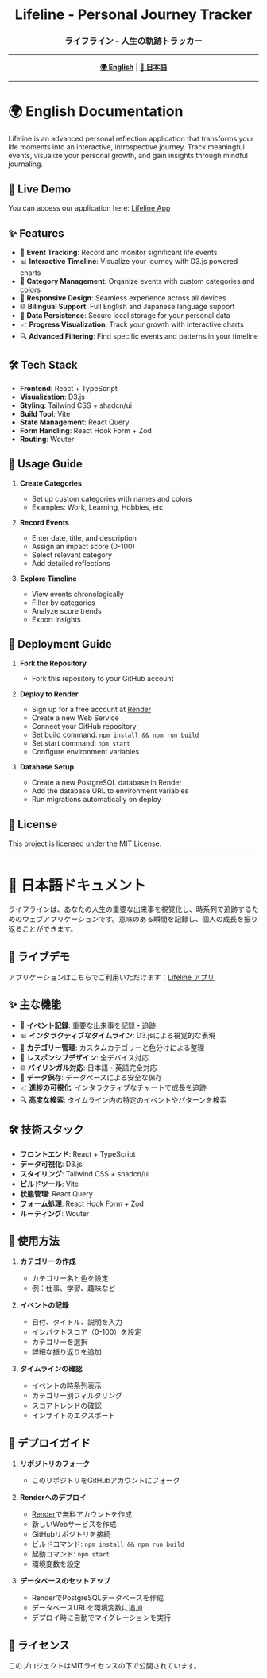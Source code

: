 <div align="center">

# Lifeline - Personal Journey Tracker
### ライフライン - 人生の軌跡トラッカー

---

**[🌍 English](#english)** | **[🗾 日本語](#japanese)**

</div>

---

<h1 id="english">🌍 English Documentation</h1>

Lifeline is an advanced personal reflection application that transforms your life moments into an interactive, introspective journey. Track meaningful events, visualize your personal growth, and gain insights through mindful journaling.

## 🚀 Live Demo
You can access our application here: [Lifeline App](https://lifeline-tracker.onrender.com)

## ✨ Features

- 🎯 **Event Tracking**: Record and monitor significant life events
- 📊 **Interactive Timeline**: Visualize your journey with D3.js powered charts
- 🎨 **Category Management**: Organize events with custom categories and colors
- 📱 **Responsive Design**: Seamless experience across all devices
- 🌐 **Bilingual Support**: Full English and Japanese language support
- 💾 **Data Persistence**: Secure local storage for your personal data
- 📈 **Progress Visualization**: Track your growth with interactive charts
- 🔍 **Advanced Filtering**: Find specific events and patterns in your timeline

## 🛠 Tech Stack

- **Frontend**: React + TypeScript
- **Visualization**: D3.js
- **Styling**: Tailwind CSS + shadcn/ui
- **Build Tool**: Vite
- **State Management**: React Query
- **Form Handling**: React Hook Form + Zod
- **Routing**: Wouter

## 📖 Usage Guide

1. **Create Categories**
   - Set up custom categories with names and colors
   - Examples: Work, Learning, Hobbies, etc.

2. **Record Events**
   - Enter date, title, and description
   - Assign an impact score (0-100)
   - Select relevant category
   - Add detailed reflections

3. **Explore Timeline**
   - View events chronologically
   - Filter by categories
   - Analyze score trends
   - Export insights

## 🚀 Deployment Guide

1. **Fork the Repository**
   - Fork this repository to your GitHub account

2. **Deploy to Render**
   - Sign up for a free account at [Render](https://render.com)
   - Create a new Web Service
   - Connect your GitHub repository
   - Set build command: `npm install && npm run build`
   - Set start command: `npm start`
   - Configure environment variables

3. **Database Setup**
   - Create a new PostgreSQL database in Render
   - Add the database URL to environment variables
   - Run migrations automatically on deploy

## 📄 License

This project is licensed under the MIT License.

---

<h1 id="japanese">🗾 日本語ドキュメント</h1>

ライフラインは、あなたの人生の重要な出来事を視覚化し、時系列で追跡するためのウェブアプリケーションです。意味のある瞬間を記録し、個人の成長を振り返ることができます。

## 🚀 ライブデモ
アプリケーションはこちらでご利用いただけます：[Lifeline アプリ](https://lifeline-tracker.onrender.com)

## ✨ 主な機能

- 🎯 **イベント記録**: 重要な出来事を記録・追跡
- 📊 **インタラクティブなタイムライン**: D3.jsによる視覚的な表現
- 🎨 **カテゴリー管理**: カスタムカテゴリーと色分けによる整理
- 📱 **レスポンシブデザイン**: 全デバイス対応
- 🌐 **バイリンガル対応**: 日本語・英語完全対応
- 💾 **データ保存**: データベースによる安全な保存
- 📈 **進捗の可視化**: インタラクティブなチャートで成長を追跡
- 🔍 **高度な検索**: タイムライン内の特定のイベントやパターンを検索

## 🛠 技術スタック

- **フロントエンド**: React + TypeScript
- **データ可視化**: D3.js
- **スタイリング**: Tailwind CSS + shadcn/ui
- **ビルドツール**: Vite
- **状態管理**: React Query
- **フォーム処理**: React Hook Form + Zod
- **ルーティング**: Wouter

## 📖 使用方法

1. **カテゴリーの作成**
   - カテゴリー名と色を設定
   - 例：仕事、学習、趣味など

2. **イベントの記録**
   - 日付、タイトル、説明を入力
   - インパクトスコア（0-100）を設定
   - カテゴリーを選択
   - 詳細な振り返りを追加

3. **タイムラインの確認**
   - イベントの時系列表示
   - カテゴリー別フィルタリング
   - スコアトレンドの確認
   - インサイトのエクスポート

## 🚀 デプロイガイド

1. **リポジトリのフォーク**
   - このリポジトリをGitHubアカウントにフォーク

2. **Renderへのデプロイ**
   - [Render](https://render.com)で無料アカウントを作成
   - 新しいWebサービスを作成
   - GitHubリポジトリを接続
   - ビルドコマンド: `npm install && npm run build`
   - 起動コマンド: `npm start`
   - 環境変数を設定

3. **データベースのセットアップ**
   - RenderでPostgreSQLデータベースを作成
   - データベースURLを環境変数に追加
   - デプロイ時に自動でマイグレーションを実行

## 📄 ライセンス

このプロジェクトはMITライセンスの下で公開されています。